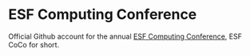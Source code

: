 # ESF Computing Conference

Official Github account for the annual [ESF Computing Conference](https://www.esf-coco.com/), ESF CoCo for short.
